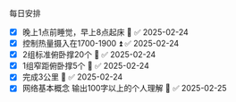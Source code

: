 每日安排
- [x] 晚上1点前睡觉，早上8点起床 🔺 ✅ 2025-02-24
- [x] 控制热量摄入在1700-1900 ⏫ ✅ 2025-02-24
- [x] 2组标准俯卧撑20个 🔼 ✅ 2025-02-24
- [x] 1组窄距俯卧撑5个 🔼 ✅ 2025-02-24
- [x] 完成3公里 🔺 ✅ 2025-02-24
- [x] 网络基本概念 输出100字以上的个人理解 🔼 ✅ 2025-02-25
